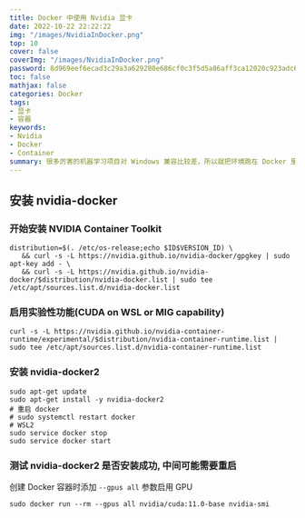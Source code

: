 ```yaml
---
title: Docker 中使用 Nvidia 显卡
date: 2022-10-22 22:22:22
img: "/images/NvidiaInDocker.png"
top: 10
cover: false
coverImg: "/images/NvidiaInDocker.png"
password: 8d969eef6ecad3c29a3a629280e686cf0c3f5d5a86aff3ca12020c923adc6c92
toc: false
mathjax: false
categories: Docker
tags:
- 显卡
- 容器
keywords:
- Nvidia
- Docker
- Container
summary: 很多厉害的机器学习项目对 Windows 兼容比较差，所以就把环境跑在 Docker 里啦，怎么才能让 Docker 使用宿主机的 GPU 训练模型呢，来看看吧！
---
```


## 安装 nvidia-docker

### 开始安装 NVIDIA Container Toolkit

```shell
distribution=$(. /etc/os-release;echo $ID$VERSION_ID) \
   && curl -s -L https://nvidia.github.io/nvidia-docker/gpgkey | sudo apt-key add - \
   && curl -s -L https://nvidia.github.io/nvidia-docker/$distribution/nvidia-docker.list | sudo tee /etc/apt/sources.list.d/nvidia-docker.list
```

### 启用实验性功能(CUDA on WSL or MIG capability)

```shell
curl -s -L https://nvidia.github.io/nvidia-container-runtime/experimental/$distribution/nvidia-container-runtime.list | sudo tee /etc/apt/sources.list.d/nvidia-container-runtime.list
```

### 安装 nvidia-docker2

```shell
sudo apt-get update
sudo apt-get install -y nvidia-docker2
# 重启 docker
# sudo systemctl restart docker
# WSL2
sudo service docker stop
sudo service docker start
```

### 测试 nvidia-docker2 是否安装成功, 中间可能需要重启

创建 Docker 容器时添加 `--gpus all` 参数启用 GPU

```shell
sudo docker run --rm --gpus all nvidia/cuda:11.0-base nvidia-smi
```